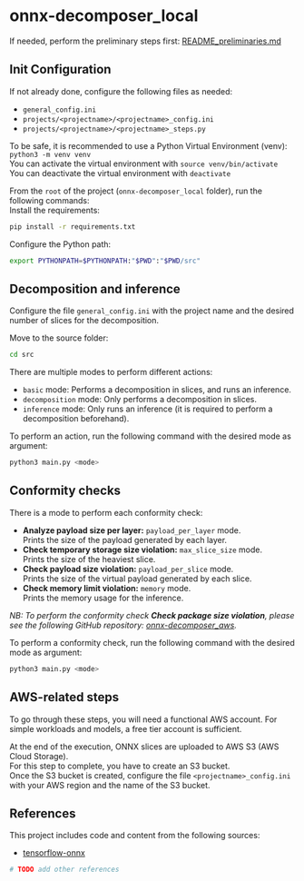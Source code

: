 # onnx-decomposer_local

If needed, perform the preliminary steps first: [README_preliminaries.md](README_preliminaries.md)

## Init Configuration

If not already done, configure the following files as needed:
- `general_config.ini`
- `projects/<projectname>/<projectname>_config.ini`
- `projects/<projectname>/<projectname>_steps.py`

To be safe, it is recommended to use a Python Virtual Environment (venv): `python3 -m venv venv`        
You can activate the virtual environment with `source venv/bin/activate`            
You can deactivate the virtual environment with `deactivate`

From the `root` of the project (`onnx-decomposer_local` folder), run the following commands:        
Install the requirements:
```bash
pip install -r requirements.txt
```

Configure the Python path:
```bash
export PYTHONPATH=$PYTHONPATH:"$PWD":"$PWD/src"
```

## Decomposition and inference

Configure the file `general_config.ini` with the project name and the desired number of slices for the decomposition.

Move to the source folder:
```bash
cd src
```

There are multiple modes to perform different actions:
- `basic` mode: Performs a decomposition in slices, and runs an inference.
- `decomposition` mode: Only performs a decomposition in slices.
- `inference` mode: Only runs an inference (it is required to perform a decomposition beforehand). 

To perform an action, run the following command with the desired mode as argument:
```bash
python3 main.py <mode>
```

## Conformity checks

There is a mode to perform each conformity check:
- **Analyze payload size per layer:** `payload_per_layer` mode.      
Prints the size of the payload generated by each layer.
- **Check temporary storage size violation:** `max_slice_size` mode.      
  Prints the size of the heaviest slice.
- **Check payload size violation:** `payload_per_slice` mode.       
  Prints the size of the virtual payload generated by each
  slice.
- **Check memory limit violation:** `memory` mode.          
Prints the memory usage for the inference.

*NB: To perform the conformity check **Check package size violation**, please see the following GitHub repository: 
[onnx-decomposer_aws](https://github.com/adrien-glg/onnx-decomposer_aws).*

To perform a conformity check, run the following command with the desired mode as argument:
```bash
python3 main.py <mode>
```

## AWS-related steps

To go through these steps, you will need a functional AWS account. 
For simple workloads and models, a free tier account is sufficient.         

At the end of the execution, ONNX slices are uploaded to AWS S3 (AWS Cloud Storage).            
For this step to complete, you have to create an S3 bucket.        
Once the S3 bucket is created, configure the file `<projectname>_config.ini` with your AWS region
and the name of the S3 bucket.

## References

This project includes code and content from the following sources:
- [tensorflow-onnx](https://github.com/onnx/tensorflow-onnx/)
```bash
# TODO add other references
```
